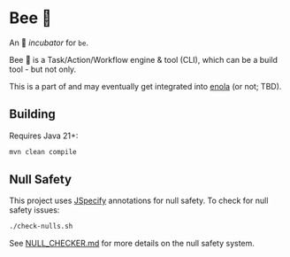 # Bee 🐝

An 🐣 _incubator_ for `be`.

Bee 🐝 is a Task/Action/Workflow engine & tool (CLI), which can be a build tool - but not only.

This is a part of and may eventually get integrated into [enola](https://github.com/enola-dev/enola) (or not; TBD).

## Building

Requires Java 21+:

```bash
mvn clean compile
```

## Null Safety

This project uses [JSpecify](https://jspecify.dev/) annotations for null safety. To check for null safety issues:

```bash
./check-nulls.sh
```

See [NULL_CHECKER.md](NULL_CHECKER.md) for more details on the null safety system.
